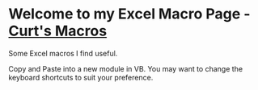 # Welcome to my Excel Macro Page - [Curt's Macros](https://elbo.in/ilb)
Some Excel macros I find useful. 

Copy and Paste into a new module in VB.
You may want to change the keyboard shortcuts to suit your preference.


